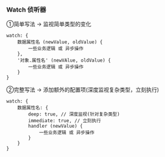 ### Watch 侦听器

①简单写法 → 监视简单类型的变化

```
watch: {
	数据属性名 (newValue, oldValue) {
		一些业务逻辑 或 异步操作
	},
	'对象.属性名' (newVAlue, oldValue) {
		一些业务逻辑 或 异步操作
	}
}
```

②完整写法 → 添加额外的配置项(深度监视复杂类型，立刻执行)

```
watch: {
	数据属性名: {
		deep: true, // 深度监视(针对复杂类型)
		immediate: true, // 立刻执行
		handler (newValue) {
			一些业务逻辑 或 异步操作
		}
	}
}
```

